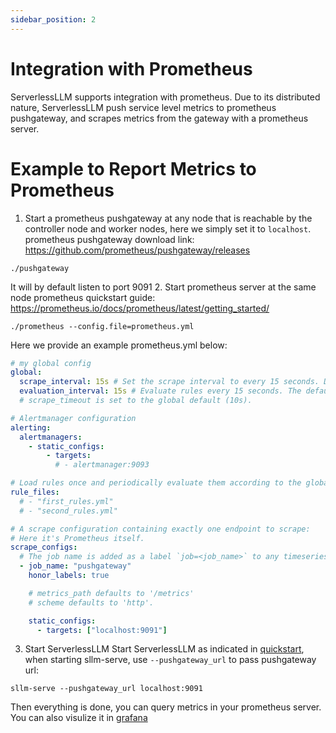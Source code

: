 ```yaml
---
sidebar_position: 2
---
```


# Integration with Prometheus
ServerlessLLM supports integration with prometheus. Due to its distributed nature, ServerlessLLM push service level metrics to prometheus pushgateway, and scrapes metrics from the gateway with a prometheus server.

# Example to Report Metrics to Prometheus
1. Start a prometheus pushgateway at any node that is reachable by the controller node and worker nodes, here we simply set it to `localhost`.
prometheus pushgateway download link: https://github.com/prometheus/pushgateway/releases
```
./pushgateway 
```
It will by default listen to port 9091
2. Start prometheus server at the same node
prometheus quickstart guide: https://prometheus.io/docs/prometheus/latest/getting_started/
```
./prometheus --config.file=prometheus.yml
```
Here we provide an example prometheus.yml below:
```yml
# my global config
global:
  scrape_interval: 15s # Set the scrape interval to every 15 seconds. Default is every 1 minute.
  evaluation_interval: 15s # Evaluate rules every 15 seconds. The default is every 1 minute.
  # scrape_timeout is set to the global default (10s).

# Alertmanager configuration
alerting:
  alertmanagers:
    - static_configs:
        - targets:
          # - alertmanager:9093

# Load rules once and periodically evaluate them according to the global 'evaluation_interval'.
rule_files:
  # - "first_rules.yml"
  # - "second_rules.yml"

# A scrape configuration containing exactly one endpoint to scrape:
# Here it's Prometheus itself.
scrape_configs:
  # The job name is added as a label `job=<job_name>` to any timeseries scraped from this config.
  - job_name: "pushgateway"
    honor_labels: true

    # metrics_path defaults to '/metrics'
    # scheme defaults to 'http'.

    static_configs:
      - targets: ["localhost:9091"]
```
3. Start ServerlessLLM
Start ServerlessLLM as indicated in [quickstart](./quickstart.md), when starting sllm-serve, use `--pushgateway_url` to pass pushgateway url:
```
sllm-serve --pushgateway_url localhost:9091
```
Then everything is done, you can query metrics in your prometheus server. You can also visulize it in [grafana](https://grafana.com/docs/grafana/latest/getting-started/get-started-grafana-prometheus/)


